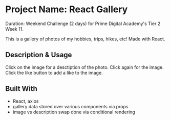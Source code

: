 # Project Name: React Gallery
Duration: Weekend Challenge (2 days) for Prime Digital Academy's Tier 2 Week 11.

This is a gallery of photos of my hobbies, trips, hikes, etc! Made with React.

## Description & Usage

Click on the image for a desctiption of the photo. Click again for the image. Click the like button to add a like to the image.

## Built With
- React, axios
- gallery data stored over various components via props
- image vs description swap done via conditional rendering